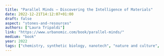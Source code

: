 ```yaml
---
title: "Parallel Minds – Discovering the Intelligence of Materials"
date: 2022-12-21T14:12:07+01:00
draft: false
aspect: "stones-and-resources"
authors: ["Laura Tripaldi"]
link: "https://www.urbanomic.com/book/parallel-minds/"
medium: "book"
year: 2022
tags: ["chemistry, synthetic biology, nanotech", "nature and culture", "interact intelligently"]
---
```


